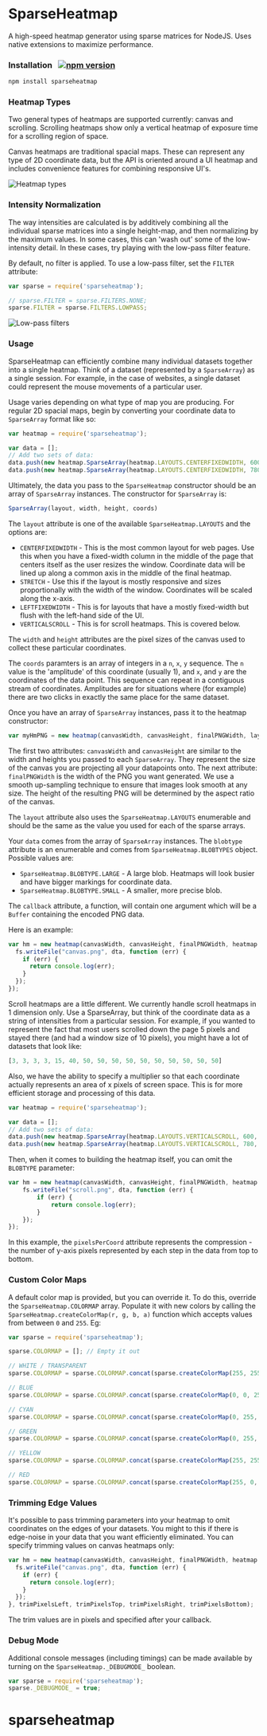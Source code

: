 SparseHeatmap
===================
A high-speed heatmap generator using sparse matrices for NodeJS. Uses native extensions to maximize performance.
### Installation &nbsp;  [![npm version](https://badge.fury.io/js/sparseheatmap.svg)](http://badge.fury.io/js/sparseheatmap)
```sh
npm install sparseheatmap
```
### Heatmap Types
Two general types of heatmaps are supported currently: canvas and scrolling. Scrolling heatmaps show only a vertical heatmap of exposure time for a scrolling region of space.

Canvas heatmaps are traditional spacial maps. These can represent any type of 2D coordinate data, but the API is oriented around a UI heatmap and includes convenience features for combining responsive UI's.

![Heatmap types](https://raw.githubusercontent.com/alexsaves/sparseheatmap/master/docs/images/overall_example.png)

### Intensity Normalization
The way intensities are calculated is by additively combining all the individual sparse matrices into a single height-map, and then normalizing by the maximum values. In some cases, this can 'wash out' some of the low-intensity detail. In these cases, try playing with the low-pass filter feature.

By default, no filter is applied. To use a low-pass filter, set the ``FILTER`` attribute:

```javascript
var sparse = require('sparseheatmap');

// sparse.FILTER = sparse.FILTERS.NONE;
sparse.FILTER = sparse.FILTERS.LOWPASS;
```
![Low-pass filters](https://raw.githubusercontent.com/alexsaves/sparseheatmap/master/docs/images/lp_example.png)

### Usage
SparseHeatmap can efficiently combine many individual datasets together into a single heatmap. Think of a dataset (represented by a ``SparseArray``) as a single session. For example, in the case of websites, a single dataset could represent the mouse movements of a particular user. 

Usage varies depending on what type of map you are producing. For regular 2D spacial maps, begin by converting your coordinate data to ``SparseArray`` format like so:

```javascript
var heatmap = require('sparseheatmap');

var data = [];
// Add two sets of data:
data.push(new heatmap.SparseArray(heatmap.LAYOUTS.CENTERFIXEDWIDTH, 600, 800, [1, 23, 94, 1, 103, 582]));
data.push(new heatmap.SparseArray(heatmap.LAYOUTS.CENTERFIXEDWIDTH, 780, 900, [2, 193, 52, 1, 503, 882]));
```

Ultimately, the data you pass to the ``SparseHeatmap`` constructor should be an array of ``SparseArray`` instances. The constructor for ``SparseArray`` is:

```javascript
SparseArray(layout, width, height, coords)
```

The ``layout`` attribute is one of the available ``SparseHeatmap.LAYOUTS`` and the options are:

 * ``CENTERFIXEDWIDTH`` - This is the most common layout for web pages. Use this when you have a fixed-width column in the middle of the page that centers itself as the user resizes the window. Coordinate data will be lined up along a common axis in the middle of the final heatmap.
 * ``STRETCH`` - Use this if the layout is mostly responsive and sizes proportionally with the width of the window. Coordinates will be scaled along the x-axis.
 * ``LEFTFIXEDWIDTH`` - This is for layouts that have a mostly fixed-width but flush with the left-hand side of the UI.
 * ``VERTICALSCROLL`` - This is for scroll heatmaps. This is covered below.
 
The ``width`` and ``height`` attributes are the pixel sizes of the canvas used to collect these particular coordinates. 

The ``coords`` paramters is an array of integers in a ``n``, ``x``, ``y`` sequence. The ``n`` value is the 'amplitude' of this coordinate (usually 1), and ``x``, and ``y`` are the coordinates of the data point. This sequence can repeat in a contiguous stream of coordinates. Amplitudes are for situations where (for example) there are two clicks in exactly the same place for the same dataset.

Once you have an array of ``SparseArray`` instances, pass it to the heatmap constructor:

```javascript
var myHmPNG = new heatmap(canvasWidth, canvasHeight, finalPNGWidth, layout, data, blobtype, callback);
```

The first two attributes: ``canvasWidth`` and ``canvasHeight`` are similar to the width and heights you passed to each ``SparseArray``. They represent the size of the canvas you are projecting all your datapoints onto. The next attribute: ``finalPNGWidth`` is the width of the PNG you want generated. We use a smooth up-sampling technique to ensure that images look smooth at any size. The height of the resulting PNG will be determined by the aspect ratio of the canvas.

The ``layout`` attribute also uses the ``SparseHeatmap.LAYOUTS`` enumerable and should be the same as the value you used for each of the sparse arrays.

Your ``data`` comes from the array of ``SparseArray`` instances. The ``blobtype`` attribute is an enumerable and comes from ``SparseHeatmap.BLOBTYPES`` object. Possible values are:

 * ``SparseHeatmap.BLOBTYPE.LARGE`` - A large blob. Heatmaps will look busier and have bigger markings for coordinate data.
 * ``SparseHeatmap.BLOBTYPE.SMALL`` - A smaller, more precise blob.
 
The ``callback`` attribute, a function, will contain one argument which will be a ``Buffer`` containing the encoded PNG data.

Here is an example:

```javascript
var hm = new heatmap(canvasWidth, canvasHeight, finalPNGWidth, heatmap.LAYOUTS.CENTERFIXEDWIDTH, data, heatmap.BLOBTYPE.LARGE, function (dta) {
  fs.writeFile("canvas.png", dta, function (err) {
    if (err) {
      return console.log(err);
    }    
  });
});
```

Scroll heatmaps are a little different. We currently handle scroll heatmaps in 1 dimension only. Use a SparseArray, but think of the coordinate data as a string of intensities from a particular session. For example, if you wanted to represent the fact that most users scrolled down the page 5 pixels and stayed there (and had a window size of 10 pixels), you might have a lot of datasets that look like:

```javascript
[3, 3, 3, 3, 15, 40, 50, 50, 50, 50, 50, 50, 50, 50, 50, 50]
```

Also, we have the ability to specify a multiplier so that each coordinate actually represents an area of x pixels of screen space. This is for more efficient storage and processing of this data.

```javascript
var heatmap = require('sparseheatmap');

var data = [];
// Add two sets of data:
data.push(new heatmap.SparseArray(heatmap.LAYOUTS.VERTICALSCROLL, 600, 800, [20, 30, 30, 40, 50, ...]));
data.push(new heatmap.SparseArray(heatmap.LAYOUTS.VERTICALSCROLL, 780, 900, [90, 85, 76, 60, 56, ...]));
```

Then, when it comes to building the heatmap itself, you can omit the ``BLOBTYPE`` parameter:

```javascript
var hm = new heatmap(canvasWidth, canvasHeight, finalPNGWidth, heatmap.LAYOUTS.VERTICALSCROLL, data, pixelsPerCoord, function (dta) {
    fs.writeFile("scroll.png", dta, function (err) {
        if (err) {
            return console.log(err);
        }
    });
});
```

In this example, the ``pixelsPerCoord`` attribute represents the compression - the number of y-axis pixels represented by each step in the data from top to bottom.

### Custom Color Maps
A default color map is provided, but you can override it. To do this, override the ``SparseHeatmap.COLORMAP`` array. Populate it with new colors by calling the ``SparseHeatmap.createColorMap(r, g, b, a)`` function which accepts values from between ``0`` and ``255``. Eg:

```javascript
var sparse = require('sparseheatmap');

sparse.COLORMAP = []; // Empty it out

// WHITE / TRANSPARENT
sparse.COLORMAP = sparse.COLORMAP.concat(sparse.createColorMap(255, 255, 255, 0));

// BLUE
sparse.COLORMAP = sparse.COLORMAP.concat(sparse.createColorMap(0, 0, 255, 80));

// CYAN
sparse.COLORMAP = sparse.COLORMAP.concat(sparse.createColorMap(0, 255, 255, 120));

// GREEN
sparse.COLORMAP = sparse.COLORMAP.concat(sparse.createColorMap(0, 255, 0, 160));

// YELLOW
sparse.COLORMAP = sparse.COLORMAP.concat(sparse.createColorMap(255, 255, 0, 200));

// RED
sparse.COLORMAP = sparse.COLORMAP.concat(sparse.createColorMap(255, 0, 0, 230));
```
### Trimming Edge Values
It's possible to pass trimming parameters into your heatmap to omit coordinates on the edges of your datasets. You might to this if there is edge-noise in your data that you want efficiently eliminated. You can specify trimming values on canvas heatmaps only:

```javascript
var hm = new heatmap(canvasWidth, canvasHeight, finalPNGWidth, heatmap.LAYOUTS.CENTERFIXEDWIDTH, data, heatmap.BLOBTYPE.LARGE, function (dta) {
  fs.writeFile("canvas.png", dta, function (err) {
    if (err) {
      return console.log(err);
    }    
  });
}, trimPixelsLeft, trimPixelsTop, trimPixelsRight, trimPixelsBottom);
```

The trim values are in pixels and specified after your callback.

### Debug Mode
Additional console messages (including timings) can be made available by turning on the ``SparseHeatmap._DEBUGMODE_`` boolean.
```javascript
var sparse = require('sparseheatmap');
sparse._DEBUGMODE_ = true;
```
# sparseheatmap
